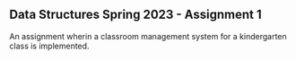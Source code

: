 ## Data Structures Spring 2023 - Assignment 1

An assignment wherin a classroom management system for a kindergarten class is implemented.
